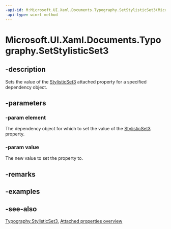 ```yaml
---
-api-id: M:Microsoft.UI.Xaml.Documents.Typography.SetStylisticSet3(Microsoft.UI.Xaml.DependencyObject,System.Boolean)
-api-type: winrt method
---
```


<!-- Method syntax
public void SetStylisticSet3(Windows.UI.Xaml.DependencyObject element, System.Boolean value)
-->

# Microsoft.UI.Xaml.Documents.Typography.SetStylisticSet3

## -description
Sets the value of the [StylisticSet3](typography_stylisticset3.md) attached property for a specified dependency object.

## -parameters
### -param element
The dependency object for which to set the value of the [StylisticSet3](typography_stylisticset3.md) property.

### -param value
The new value to set the property to.

## -remarks

## -examples

## -see-also

[Typography.StylisticSet3](typography_stylisticset3.md), [Attached properties overview](/windows/uwp/xaml-platform/attached-properties-overview)
